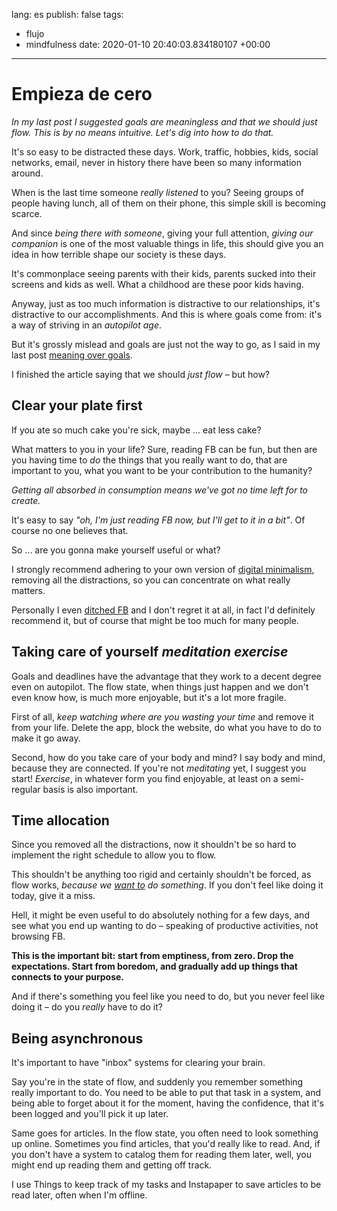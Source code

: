 lang: es
publish: false
tags:
- flujo
- mindfulness
date: 2020-01-10 20:40:03.834180107 +00:00

---

# Empieza de cero

_In my last post I suggested goals are meaningless and that we should just flow. This is by no means intuitive. Let's dig into how to do that._

It's so easy to be distracted these days. Work, traffic, hobbies, kids, social networks, email, never in history there have been so many information around.

When is the last time someone _really listened_ to you? Seeing groups of people having lunch, all of them on their phone, this simple skill is becoming scarce.

And since _being there with someone_, giving your full attention, _giving our companion_ is one of the most valuable things in life, this should give you an idea in how terrible shape our society is these days.

It's commonplace seeing parents with their kids, parents sucked into their screens and kids as well. What a childhood are these poor kids having.

Anyway, just as too much information is distractive to our relationships, it's distractive to our accomplishments. And this is where goals come from: it's a way of striving in an _autopilot age_.

But it's grossly mislead and goals are just not the way to go, as I said in my last post [meaning over goals](/posts/meaning-over-goals).

I finished the article saying that we should _just flow_ – but how?

## Clear your plate first

If you ate so much cake you're sick, maybe ... eat less cake?

What matters to you in your life? Sure, reading FB can be fun, but then are you having time to _do_ the things that you really want to do, that are important to you, what you want to be your contribution to the humanity?

_Getting all absorbed in consumption means we've got no time left for to create._

It's easy to say _"oh, I'm just reading FB now, but I'll get to it in a bit"_. Of course no one believes that.

So ... are you gonna make yourself useful or what?

I strongly recommend adhering to your own version of [digital minimalism](/posts/digital-minimalism), removing all the distractions, so you can concentrate on what really matters.

Personally I even [ditched FB](/posts/bye-bye-facebook) and I don't regret it at all, in fact I'd definitely recommend it, but of course that might be too much for many people.

## Taking care of yourself <i class="hashtag">meditation</i> <i class="hashtag">exercise</i>

Goals and deadlines have the advantage that they work to a decent degree even on autopilot. The flow state, when things just happen and we don't even know how, is much more enjoyable, but it's a lot more fragile.

First of all, _keep watching where are you wasting your time_ and remove it from your life. Delete the app, block the website, do what you have to do to make it go away.

Second, how do you take care of your body and mind? I say body and mind, because they are connected. If you're not _meditating_ yet, I suggest you start! _Exercise_, in whatever form you find enjoyable, at least on a semi-regular basis is also important.

## Time allocation

Since you removed all the distractions, now it shouldn't be so hard to implement the right schedule to allow you to flow.

This shouldn't be anything too rigid and certainly shouldn't be forced, as flow works, _because we <u>want to</u> do something_. If you don't feel like doing it today, give it a miss.

Hell, it might be even useful to do absolutely nothing for a few days, and see what you end up wanting to do – speaking of productive activities, not browsing FB.

**This is the important bit: start from emptiness, from zero. Drop the expectations. Start from boredom, and gradually add up things that connects to your purpose.**

And if there's something you feel like you need to do, but you never feel like doing it – do you _really_ have to do it?

## Being asynchronous

It's important to have "inbox" systems for clearing your brain.

Say you're in the state of flow, and suddenly you remember something really important to do. You need to be able to put that task in a system, and being able to forget about it for the moment, having the confidence, that it's been logged and you'll pick it up later.

Same goes for articles. In the flow state, you often need to look something up online. Sometimes you find articles, that you'd really like to read. And, if you don't have a system to catalog them for reading them later, well, you might end up reading them and getting off track.

I use Things to keep track of my tasks and Instapaper to save articles to be read later, often when I'm offline.
